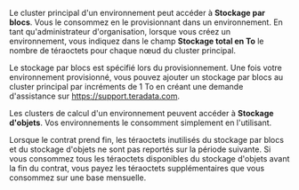 Le cluster principal d'un environnement peut accéder à **Stockage par blocs**. Vous le consommez en le provisionnant dans un environnement. En tant qu'administrateur d'organisation, lorsque vous créez un environnement, vous indiquez dans le champ **Stockage total en To** le nombre de téraoctets pour chaque nœud du cluster principal.

Le stockage par blocs est spécifié lors du provisionnement. Une fois votre environnement provisionné, vous pouvez ajouter un stockage par blocs au cluster principal par incréments de 1 To en créant une demande d'assistance sur <https://support.teradata.com>.

Les clusters de calcul d'un environnement peuvent accéder à **Stockage d'objets**. Vos environnements le consomment simplement en l'utilisant.

Lorsque le contrat prend fin, les téraoctets inutilisés du stockage par blocs et du stockage d'objets ne sont pas reportés sur la période suivante. Si vous consommez tous les téraoctets disponibles du stockage d'objets avant la fin du contrat, vous payez les téraoctets supplémentaires que vous consommez sur une base mensuelle.
